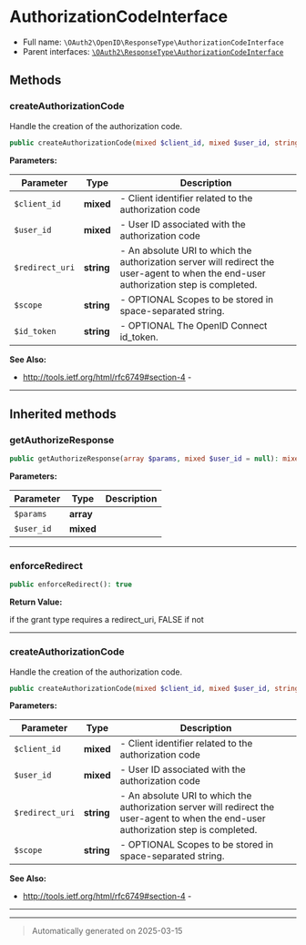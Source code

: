 
# AuthorizationCodeInterface





* Full name: `\OAuth2\OpenID\ResponseType\AuthorizationCodeInterface`
* Parent interfaces: [`\OAuth2\ResponseType\AuthorizationCodeInterface`](../../ResponseType/AuthorizationCodeInterface.md)


## Methods


### createAuthorizationCode

Handle the creation of the authorization code.

```php
public createAuthorizationCode(mixed $client_id, mixed $user_id, string $redirect_uri, string $scope = null, string $id_token = null): string
```








**Parameters:**

| Parameter | Type | Description |
|-----------|------|-------------|
| `$client_id` | **mixed** | - Client identifier related to the authorization code |
| `$user_id` | **mixed** | - User ID associated with the authorization code |
| `$redirect_uri` | **string** | - An absolute URI to which the authorization server will redirect the<br />user-agent to when the end-user authorization step is completed. |
| `$scope` | **string** | - OPTIONAL Scopes to be stored in space-separated string. |
| `$id_token` | **string** | - OPTIONAL The OpenID Connect id_token. |





**See Also:**

* http://tools.ietf.org/html/rfc6749#section-4 - 

***


## Inherited methods


### getAuthorizeResponse



```php
public getAuthorizeResponse(array $params, mixed $user_id = null): mixed
```








**Parameters:**

| Parameter | Type | Description |
|-----------|------|-------------|
| `$params` | **array** |  |
| `$user_id` | **mixed** |  |





***

### enforceRedirect



```php
public enforceRedirect(): true
```









**Return Value:**

if the grant type requires a redirect_uri, FALSE if not




***

### createAuthorizationCode

Handle the creation of the authorization code.

```php
public createAuthorizationCode(mixed $client_id, mixed $user_id, string $redirect_uri, string $scope = null): string
```








**Parameters:**

| Parameter | Type | Description |
|-----------|------|-------------|
| `$client_id` | **mixed** | - Client identifier related to the authorization code |
| `$user_id` | **mixed** | - User ID associated with the authorization code |
| `$redirect_uri` | **string** | - An absolute URI to which the authorization server will redirect the<br />user-agent to when the end-user authorization step is completed. |
| `$scope` | **string** | - OPTIONAL Scopes to be stored in space-separated string. |





**See Also:**

* http://tools.ietf.org/html/rfc6749#section-4 - 

***


***
> Automatically generated on 2025-03-15
